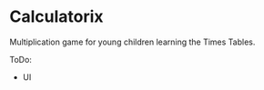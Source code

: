 Calculatorix
============

Multiplication game for young children learning the Times Tables.

ToDo:
- UI
